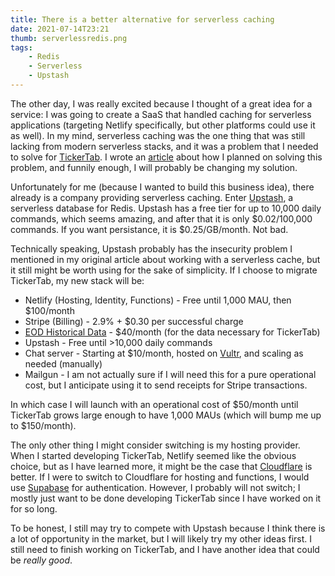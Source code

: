 ```yaml
---
title: There is a better alternative for serverless caching
date: 2021-07-14T23:21
thumb: serverlessredis.png
tags: 
    - Redis
    - Serverless
    - Upstash
---
```


The other day, I was really excited because I thought of a great idea for a service: I was going to create a SaaS that handled caching for serverless applications (targeting Netlify specifically, but other platforms could use it as well). In my mind, serverless caching was the one thing that was still lacking from modern serverless stacks, and it was a problem that I needed to solve for [TickerTab](https://tickertab.io). I wrote an [article](/grow_netlify_app_with_a_private_api) about how I planned on solving this problem, and funnily enough, I will probably be changing my solution.

Unfortunately for me (because I wanted to build this business idea), there already is a company providing serverless caching. Enter [Upstash](https://upstash.com), a serverless database for Redis. Upstash has a free tier for up to 10,000 daily commands, which seems amazing, and after that it is only $0.02/100,000 commands. If you want persistance, it is $0.25/GB/month. Not bad.

Technically speaking, Upstash probably has the insecurity problem I mentioned in my original article about working with a serverless cache, but it still might be worth using for the sake of simplicity. If I choose to migrate TickerTab, my new stack will be:
 - Netlify (Hosting, Identity, Functions) - Free until 1,000 MAU, then $100/month
 - Stripe (Billing) - 2.9% + $0.30 per successful charge
 - [EOD Historical Data](https://eodhistoricaldata.com/) - $40/month (for the data necessary for TickerTab)
 - Upstash - Free until >10,000 daily commands
 - Chat server - Starting at $10/month, hosted on [Vultr](https://www.vultr.com/?ref=8752906), and scaling as needed (manually)
 - Mailgun - I am not actually sure if I will need this for a pure operational cost, but I anticipate using it to send receipts for Stripe transactions.


In which case I will launch with an operational cost of $50/month until TickerTab grows large enough to have 1,000 MAUs (which will bump me up to $150/month).

The only other thing I might consider switching is my hosting provider. When I started developing TickerTab, Netlify seemed like the obvious choice, but as I have learned more, it might be the case that [Cloudflare](https://www.cloudflare.com/) is better. If I were to switch to Cloudflare for hosting and functions, I would use [Supabase](https://supabase.io) for authentication. However, I probably will not switch; I mostly just want to be done developing TickerTab since I have worked on it for so long.

To be honest, I still may try to compete with Upstash because I think there is a lot of opportunity in the market, but I will likely try my other ideas first. I still need to finish working on TickerTab, and I have another idea that could be _really good_.